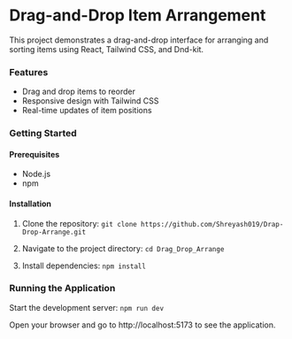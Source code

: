 # Drag-and-Drop Item Arrangement
This project demonstrates a drag-and-drop interface for arranging and sorting items using React, Tailwind CSS, and Dnd-kit.

### Features

- Drag and drop items to reorder
- Responsive design with Tailwind CSS
- Real-time updates of item positions

### Getting Started

#### Prerequisites

- Node.js
- npm

#### Installation

1. Clone the repository:
`git clone https://github.com/Shreyash019/Drap-Drop-Arrange.git`

2. Navigate to the project directory:
`cd Drag_Drop_Arrange`

3. Install dependencies:
`npm install`

### Running the Application

Start the development server:
`npm run dev`

Open your browser and go to http://localhost:5173 to see the application.